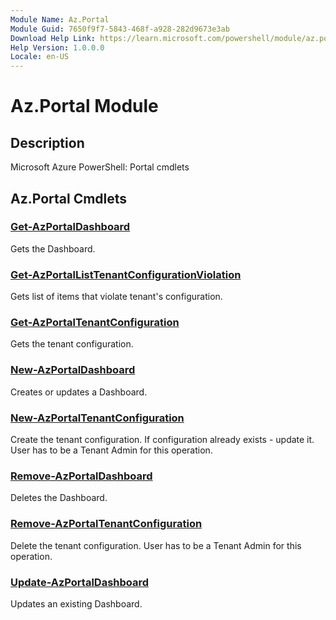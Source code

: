 ```yaml
---
Module Name: Az.Portal
Module Guid: 7650f9f7-5843-468f-a928-282d9673e3ab
Download Help Link: https://learn.microsoft.com/powershell/module/az.portal
Help Version: 1.0.0.0
Locale: en-US
---
```


# Az.Portal Module
## Description
Microsoft Azure PowerShell: Portal cmdlets

## Az.Portal Cmdlets
### [Get-AzPortalDashboard](Get-AzPortalDashboard.md)
Gets the Dashboard.

### [Get-AzPortalListTenantConfigurationViolation](Get-AzPortalListTenantConfigurationViolation.md)
Gets list of items that violate tenant's configuration.

### [Get-AzPortalTenantConfiguration](Get-AzPortalTenantConfiguration.md)
Gets the tenant configuration.

### [New-AzPortalDashboard](New-AzPortalDashboard.md)
Creates or updates a Dashboard.

### [New-AzPortalTenantConfiguration](New-AzPortalTenantConfiguration.md)
Create the tenant configuration.
If configuration already exists - update it.
User has to be a Tenant Admin for this operation.

### [Remove-AzPortalDashboard](Remove-AzPortalDashboard.md)
Deletes the Dashboard.

### [Remove-AzPortalTenantConfiguration](Remove-AzPortalTenantConfiguration.md)
Delete the tenant configuration.
User has to be a Tenant Admin for this operation.

### [Update-AzPortalDashboard](Update-AzPortalDashboard.md)
Updates an existing Dashboard.

